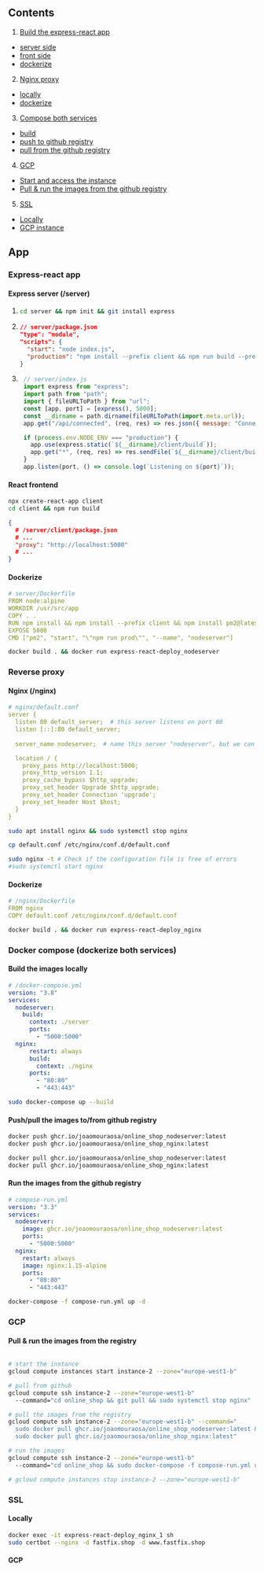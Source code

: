 ## Contents
1. [Build the express-react app](#app)
  - [server side](#app-server)
  - [front side](#app-front)
  - [dockerize](#app-docker)
2. [Nginx proxy](#nginx)
  - [locally](#nginx-local)
  - [dockerize](#nginx-docker)
3. [Compose both services](#compose)
  - [build](#compose-build)
  - [push to github registry](#compose-push)
  - [pull from the github registry](#compose-pull)
4. [GCP](#gcp)
  - [Start and access the instance](#gcp-start)
  - [Pull & run the images from the github registry](#gcp-run)
5. [SSL](#ssl)
  - [Locally](#ssl-local)
  - [GCP instance](#ssl-gcp)



## App 

### Express-react app  <a name="app"></a>

#### Express server (/server)  <a name="app-server"></a>
  1.  ```bash 
      cd server && npm init && git install express
      ```
  2. ```json
     // server/package.json
     "type": "module",
     "scripts": {
       "start": "node index.js",
       "production": "npm install --prefix client && npm run build --prefix client && npm install && NODE_ENV=production npm start"
     }
     ```

  3. ```javascript
      // server/index.js
      import express from "express";
      import path from "path";
      import { fileURLToPath } from "url";
      const [app, port] = [express(), 5000];
      const __dirname = path.dirname(fileURLToPath(import.meta.url));
      app.get("/api/connected", (req, res) => res.json({ message: "Connected!" }));

      if (process.env.NODE_ENV === "production") {
        app.use(express.static(`${__dirname}/client/build`));
        app.get("*", (req, res) => res.sendFile(`${__dirname}/client/build/index.html`));
      }
      app.listen(port, () => console.log(`Listening on ${port}`));
      ```
      

#### React frontend  <a name="app-client"></a>

```bash 
npx create-react-app client
cd client && npm run build
```
```json 
{
  # /server/client/package.json
  # ...
  "proxy": "http://localhost:5000"
  # ...
}
```  

#### Dockerize <a name="app-docker"></a>

```yml
# server/Dockerfile
FROM node:alpine
WORKDIR /usr/src/app
COPY . .
RUN npm install && npm install --prefix client && npm install pm2@latest -g
EXPOSE 5000
CMD ["pm2", "start", "\"npm run prod\"", "--name", "nodeserver"]
```

```bash 
docker build . && docker run express-react-deploy_nodeserver
```


### Reverse proxy  <a name="nginx"></a>

#### Nginx (/nginx)  <a name="nginx-local"></a>

```yml
# nginx/default.conf
server {
  listen 80 default_server;  # this server listens on port 80
  listen [::]:80 default_server;
        
  server_name nodeserver;  # name this server "nodeserver", but we can call it whatever we like

  location / {
    proxy_pass http://localhost:5000;
    proxy_http_version 1.1;
    proxy_cache_bypass $http_upgrade;
    proxy_set_header Upgrade $http_upgrade;
    proxy_set_header Connection 'upgrade';
    proxy_set_header Host $host;
  }
}
```

```bash 
sudo apt install nginx && sudo systemctl stop nginx
```
   
```bash 
cp default.conf /etc/nginx/conf.d/default.conf
```
   
```bash 
sudo nginx -t # Check if the configuration file is free of errors
#sudo systemctl start nginx
```
   

#### Dockerize  <a name="nginx-docker"></a>

```yml
# /nginx/Dockerfile
FROM nginx
COPY default.conf /etc/nginx/conf.d/default.conf
```

```bash
docker build . && docker run express-react-deploy_nginx
```


### Docker compose (dockerize both services) <a name="compose"></a>

#### Build the images locally  <a name="compose-local"></a>

```yml
# /docker-compose.yml
version: "3.8"
services:
  nodeserver:
    build:
      context: ./server
      ports:
        - "5000:5000"
  nginx:
      restart: always
      build:
        context: ./nginx
      ports:
        - "80:80"
        - "443:443"
```

```bash 
sudo docker-compose up --build
```
#### Push/pull the images to/from github registry  <a name="compose-push"></a>
```bash 
docker push ghcr.io/joaomouraosa/online_shop_nodeserver:latest
docker push ghcr.io/joaomouraosa/online_shop_nginx:latest

docker pull ghcr.io/joaomouraosa/online_shop_nodeserver:latest
docker pull ghcr.io/joaomouraosa/online_shop_nginx:latest
```


#### Run the images from the github registry  <a name="compose-pull"></a>

```yml
# compose-run.yml
version: "3.3"
services:
  nodeserver:
    image: ghcr.io/joaomouraosa/online_shop_nodeserver:latest
    ports:
      - "5000:5000"
  nginx:
    restart: always  
    image: nginx:1.15-alpine
    ports:
      - "80:80"
      - "443:443"
```

```bash 
docker-compose -f compose-run.yml up -d
```
### GCP <a name='gcp'></a>

#### Pull & run the images from the registry <a name='gcp-run'></a>

```bash 

# start the instance
gcloud compute instances start instance-2 --zone="europe-west1-b"

# pull from github
gcloud compute ssh instance-2 --zone="europe-west1-b" 
  --command="cd online_shop && git pull && sudo systemctl stop nginx"

# pull the images from the registry    
gcloud compute ssh instance-2 --zone="europe-west1-b" --command="
  sudo docker pull ghcr.io/joaomouraosa/online_shop_nodeserver:latest && \
  sudo docker pull ghcr.io/joaomouraosa/online_shop_nginx:latest"

# run the images
gcloud compute ssh instance-2 --zone="europe-west1-b" 
  --command="cd online_shop && sudo docker-compose -f compose-run.yml up --build" 

# gcloud compute instances stop instance-2 --zone="europe-west1-b"  
```


### SSL  <a name="ssl"></a>
#### Locally <a name="ssl-local"></a>
```bash 
docker exec -it express-react-deploy_nginx_1 sh
sudo certbot --nginx -d fastfix.shop -d www.fastfix.shop
```

#### GCP <a name="ssl-gcp"></a>
